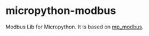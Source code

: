 # micropython-modbus

Modbus Lib for Micropython. It is based on [mp_modbus](https://github.com/eydam-prototyping/mp_modbus).
